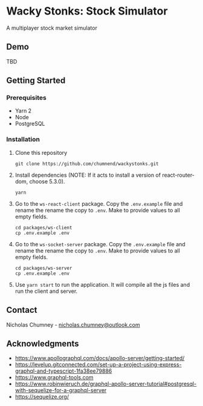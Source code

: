 # Wacky Stonks: Stock Simulator
A multiplayer stock market simulator

## Demo
TBD

## Getting Started
### Prerequisites
- Yarn 2
- Node
- PostgreSQL

### Installation
1) Clone this repository

    ```git clone https://github.com/chumnend/wackystonks.git```

2) Install dependencies (NOTE: If it acts to install a version of react-router-dom, choose 5.3.0). 

     ```yarn```

3) Go to the `ws-react-client` package. Copy the `.env.example` file and rename the  rename the copy to `.env`. Make to provide values to all empty fields.
    ```
    cd packages/ws-client
    cp .env.example .env
    ```

4) Go to the `ws-socket-server` package. Copy the `.env.example` file and rename the  rename the copy to `.env`. Make to provide values to all empty fields.
    ```
    cd packages/ws-server
    cp .env.example .env
    ```

6) Use `yarn start` to run the application. It will compile all the js files and run the client and server.

## Contact
Nicholas Chumney - [nicholas.chumney@outlook.com](nicholas.chumney@outlook.com) 

## Acknowledgments
- https://www.apollographql.com/docs/apollo-server/getting-started/
- https://levelup.gitconnected.com/set-up-a-project-using-express-graphql-and-typescript-1fa38ee79886
- https://www.graphql-tools.com
- https://www.robinwieruch.de/graphql-apollo-server-tutorial#postgresql-with-sequelize-for-a-graphql-server
- https://sequelize.org/
